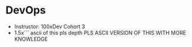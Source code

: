 # DevOps
- Instructor: 100xDev Cohort 3
- 1.5x\```
ascii of this pls depth
PLS ASCII VERSION OF THIS WITH MORE KNOWLEDGE
```